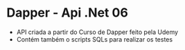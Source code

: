 # Dapper - Api .Net 06

- API criada a partir do Curso de Dapper feito pela Udemy
- Contém também o scripts SQLs para realizar os testes
